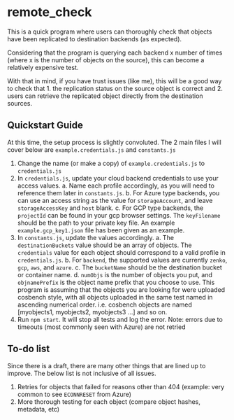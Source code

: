 # remote_check

This is a quick program where users can thoroughly check that objects have been
replicated to destination backends (as expected).

Considering that the program is querying each backend x number of times (where 
x is the number of objects on the source), this can become a relatively
expensive test.

With that in mind, if you have trust issues (like me), this will be a good way
to check that 1. the replication status on the source object is correct and 2.
users can retrieve the replicated object directly from the destination sources.

## Quickstart Guide

At this time, the setup process is slightly convoluted.
The 2 main files I will cover below are `example.credentials.js` and
`constants.js`

1. Change the name (or make a copy) of `example.credentials.js` to
`credentials.js`
2. In `credentials.js`, update your cloud backend credentials to use your
access values.
    a. Name each profile accordingly, as you will need to reference them later
    in `constants.js`.
    b. For Azure type backends, you can use an access string as the value for
    `storageAccount`, and leave `storageAccessKey` and `host` blank.
    c. For GCP type backends, the `projectId` can be found in your gcp browser
    settings. The `keyFilename` should be the path to your private key file. An
    example `example.gcp_key1.json` file has been given as an example. 
3. In `constants.js`, update the values accordingly.
    a. The `destinationBuckets` value should be an array of objects. The
    `credentials` value for each object should correspond to a valid profile in
    `credentials.js`.
    b. For `backend`, the supported values are currently `zenko`, `gcp`, `aws`,
    and `azure`.
    c. The `bucketName` should be the destination bucket or container name.
    d. `numObjs` is the number of objects you put, and `objnamePrefix` is the
    object name prefix that you choose to use. This program is assuming that the
    objects you are looking for were uploaded cosbench style, with all objects
    uploaded in the same test named in ascending numerical order. i.e. cosbench
    objects are named [myobjects1, myobjects2, myobjects3 ...] and so on.
4. Run `npm start`. It will stop all tests and log the error.
    Note: errors due to timeouts (most commonly seen with Azure) are not retried

## To-do list
Since there is a draft, there are many other things that are lined up to improve.
The below list is not inclusive of all issues.
1. Retries for objects that failed for reasons other than 404 (example: very
    common to see `ECONNRESET` from Azure)
2. More thorough testing for each object (compare object hashes, metadata, etc)

